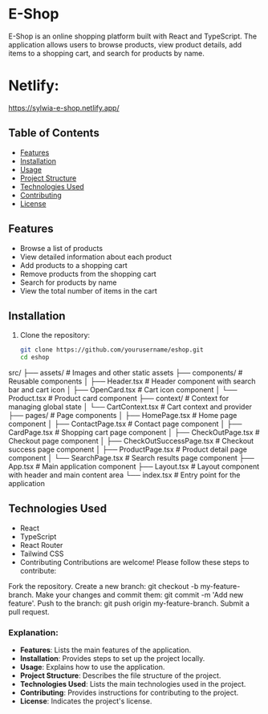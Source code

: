 # E-Shop

E-Shop is an online shopping platform built with React and TypeScript. The application allows users to browse products, view product details, add items to a shopping cart, and search for products by name.
# Netlify: 
https://sylwia-e-shop.netlify.app/
## Table of Contents

- [Features](#features)
- [Installation](#installation)
- [Usage](#usage)
- [Project Structure](#project-structure)
- [Technologies Used](#technologies-used)
- [Contributing](#contributing)
- [License](#license)

## Features

- Browse a list of products
- View detailed information about each product
- Add products to a shopping cart
- Remove products from the shopping cart
- Search for products by name
- View the total number of items in the cart

## Installation

1. Clone the repository:
   ```bash
   git clone https://github.com/yourusername/eshop.git
   cd eshop
src/
├── assets/                 # Images and other static assets
├── components/             # Reusable components
│   ├── Header.tsx          # Header component with search bar and cart icon
│   ├── OpenCard.tsx        # Cart icon component
│   └── Product.tsx         # Product card component
├── context/                # Context for managing global state
│   └── CartContext.tsx     # Cart context and provider
├── pages/                  # Page components
│   ├── HomePage.tsx        # Home page component
│   ├── ContactPage.tsx     # Contact page component
│   ├── CardPage.tsx        # Shopping cart page component
│   ├── CheckOutPage.tsx    # Checkout page component
│   ├── CheckOutSuccessPage.tsx  # Checkout success page component
│   ├── ProductPage.tsx     # Product detail page component
│   └── SearchPage.tsx      # Search results page component
├── App.tsx                 # Main application component
├── Layout.tsx              # Layout component with header and main content area
└── index.tsx               # Entry point for the application

## Technologies Used
- React
- TypeScript
- React Router
- Tailwind CSS
- Contributing
Contributions are welcome! Please follow these steps to contribute:

Fork the repository.
Create a new branch: git checkout -b my-feature-branch.
Make your changes and commit them: git commit -m 'Add new feature'.
Push to the branch: git push origin my-feature-branch.
Submit a pull request.
### Explanation:

- **Features**: Lists the main features of the application.
- **Installation**: Provides steps to set up the project locally.
- **Usage**: Explains how to use the application.
- **Project Structure**: Describes the file structure of the project.
- **Technologies Used**: Lists the main technologies used in the project.
- **Contributing**: Provides instructions for contributing to the project.
- **License**: Indicates the project's license.


